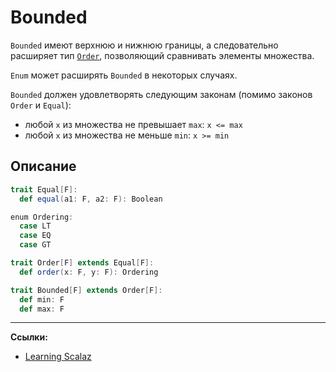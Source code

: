 # Bounded 

`Bounded` имеют верхнюю и нижнюю границы, а следовательно расширяет тип [`Order`](https://scalabook.gitflic.space/docs/typeclass/equal/order), 
позволяющий сравнивать элементы множества.

`Enum` может расширять `Bounded` в некоторых случаях.

`Bounded` должен удовлетворять следующим законам (помимо законов `Order` и `Equal`):

- любой `x` из множества не превышает `max`: `x <= max`
- любой `x` из множества не меньше `min`: `x >= min`

## Описание

```scala
trait Equal[F]:
  def equal(a1: F, a2: F): Boolean

enum Ordering:
  case LT
  case EQ
  case GT

trait Order[F] extends Equal[F]:
  def order(x: F, y: F): Ordering

trait Bounded[F] extends Order[F]:
  def min: F
  def max: F
```


---

**Ссылки:**

- [Learning Scalaz](http://eed3si9n.com/learning-scalaz/Bounded.html)
